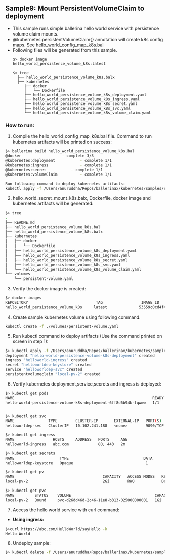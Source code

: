 ## Sample9: Mount PersistentVolumeClaim to deployment 

- This sample runs simple ballerina hello world service with persistence volume claim mounts.
- @kubernetes:persistentVolumeClaim{} annotation will create k8s config maps. See [hello_world_config_map_k8s.bal](
./hello_world_persistence_volume_k8s.bal)  
- Following files will be generated from this sample.
    ``` 
    $> docker image
    hello_world_persistence_volume_k8s:latest
    
    $> tree
      ├── hello_world_persistence_volume_k8s.balx
      ├── kubernetes
         ├── docker
         │   └── Dockerfile
         ├── hello_world_persistence_volume_k8s_deployment.yaml
         ├── hello_world_persistence_volume_k8s_ingress.yaml
         ├── hello_world_persistence_volume_k8s_secret.yaml
         ├── hello_world_persistence_volume_k8s_svc.yaml
         └── hello_world_persistence_volume_k8s_volume_claim.yaml
  
    ```
### How to run:

1. Compile the  hello_world_config_map_k8s.bal file. Command to run kubernetes artifacts will be printed on success:
```bash
$> ballerina build hello_world_persistence_volume_k8s.bal
@docker 				 - complete 3/3
@kubernetes:deployment 			 - complete 1/1
@kubernetes:ingress 			 - complete 1/1
@kubernetes:secret 			 - complete 1/1
@kubernetes:volumeClaim 		 - complete 1/1

Run following command to deploy kubernetes artifacts:
kubectl apply -f /Users/anuruddha/Repos/ballerinax/kubernetes/samples/sample9/kubernetes/
```

2. hello_world_secret_mount_k8s.balx, Dockerfile, docker image and kubernetes artifacts will be generated: 
```bash
$> tree
.
├── README.md
├── hello_world_persistence_volume_k8s.bal
├── hello_world_persistence_volume_k8s.balx
├── kubernetes
│   ├── docker
│   │   └── Dockerfile
│   ├── hello_world_persistence_volume_k8s_deployment.yaml
│   ├── hello_world_persistence_volume_k8s_ingress.yaml
│   ├── hello_world_persistence_volume_k8s_secret.yaml
│   ├── hello_world_persistence_volume_k8s_svc.yaml
│   └── hello_world_persistence_volume_k8s_volume_claim.yaml
└── volumes
    └── persistent-volume.yaml

```

3. Verify the docker image is created:
```bash
$> docker images
REPOSITORY                              TAG                 IMAGE ID            CREATED             SIZE
hello_world_persistence_volume_k8s     latest              53559c0cd4f4        55 seconds ago      194MB
```

4. Create sample kubernetes volume using following command.
 ```bash
kubectl create -f ./volumes/persistent-volume.yaml
```

5. Run kubectl command to deploy artifacts (Use the command printed on screen in step 1):
```bash
$> kubectl apply -f /Users/anuruddha/Repos/ballerinax/kubernetes/samples/sample9/kubernetes/
deployment "hello-world-persistence-volume-k8s-deployment" created
ingress "helloworld-ingress" created
secret "helloworldep-keystore" created
service "helloworldep-svc" created
persistentvolumeclaim "local-pv-2" created
```

6. Verify kubernetes deployment,service,secrets and ingress is deployed:
```bash
$> kubectl get pods
NAME                                                             READY     STATUS    RESTARTS   AGE
hello-world-persistence-volume-k8s-deployment-6ff8d6b94b-fqwmw   1/1       Running   0          1m


$> kubectl get svc
NAME               TYPE        CLUSTER-IP       EXTERNAL-IP   PORT(S)    AGE
helloworldep-svc   ClusterIP   10.102.241.188   <none>        9090/TCP   2m

$> kubectl get ingress
NAME                 HOSTS     ADDRESS   PORTS     AGE
helloworld-ingress   abc.com             80, 443   2m

$> kubectl get secrets
NAME                    TYPE                                 DATA      AGE
helloworldep-keystore   Opaque                                1         1m

$> kubectl get pv
NAME                                       CAPACITY   ACCESS MODES   RECLAIM POLICY   STATUS      CLAIM                STORAGECLASS   REASON    AGE
local-pv-2                                 2Gi        RWO            Delete           Available                                                 3h

$> kubectl get pvc
NAME         STATUS    VOLUME                                     CAPACITY   ACCESS MODES   STORAGECLASS   AGE
local-pv-2   Bound     pvc-d26dd46d-2c46-11e8-b313-025000000001   1Gi        RWO            hostpath       3m
```

7. Access the hello world service with curl command:


- **Using ingress:**
```bash
$>curl https://abc.com/HelloWorld/sayHello -k
Hello World
```

8. Undeploy sample:
```bash
$> kubectl delete -f /Users/anuruddha/Repos/ballerinax/kubernetes/samples/sample9/kubernetes/

```
